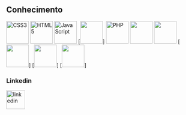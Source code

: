 

## Conhecimento
[<img src="https://cdn.jsdelivr.net/gh/devicons/devicon/icons/css3/css3-plain-wordmark.svg" alt='CSS3' width='60'>](https://developer.mozilla.org/pt-BR/docs/Web/CSS) [<img src='https://cdn.jsdelivr.net/gh/devicons/devicon/icons/html5/html5-plain-wordmark.svg' alt='HTML5' width='60'>](https://developer.mozilla.org/pt-BR/docs/Web/HTML) [<img src='https://cdn.jsdelivr.net/gh/devicons/devicon/icons/javascript/javascript-plain.svg' alt='JavaScript' width='60'>](https://developer.mozilla.org/pt-BR/docs/Web/JavaScript) [<img src="https://cdn.jsdelivr.net/gh/devicons/devicon@latest/icons/bootstrap/bootstrap-original.svg" width='60'/>] [<img src="https://cdn.jsdelivr.net/gh/devicons/devicon@latest/icons/php/php-original.svg" alt='PHP' width='60'/>](https://www.php.net/manual/pt_BR/index.php) [<img src="https://cdn.jsdelivr.net/gh/devicons/devicon/icons/mysql/mysql-original.svg" width='60'/>](https://www.mysql.com/) [<img src="https://cdn.jsdelivr.net/gh/devicons/devicon/icons/git/git-original.svg" width='60'/>](https://git-scm.com/doc) [<img src="https://cdn.jsdelivr.net/gh/devicons/devicon@latest/icons/linux/linux-original.svg" width='60'/>] [<img src="https://cdn.jsdelivr.net/gh/devicons/devicon@latest/icons/nginx/nginx-original.svg" width='60'/>] [<img src="https://cdn.jsdelivr.net/gh/devicons/devicon@latest/icons/dotnetcore/dotnetcore-original.svg" width='60'/>] 


 

### Linkedin
[<img src='https://cdn.jsdelivr.net/gh/devicons/devicon/icons/linkedin/linkedin-original.svg' alt='linkedin' width='50'>](https://www.linkedin.com/in/joaovictoraraujocruz/)
